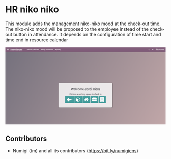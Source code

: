 HR niko niko
================
This module adds the management niko-niko mood at the check-out time.
The niko-niko mood will be proposed to the employee instead of the check-out button in attendance.
It depends on the configuration of time start and time end in resource calendar

![App Switcher](static/description/check-in.png?raw=true)

Contributors
------------
* Numigi (tm) and all its contributors (https://bit.ly/numigiens)
